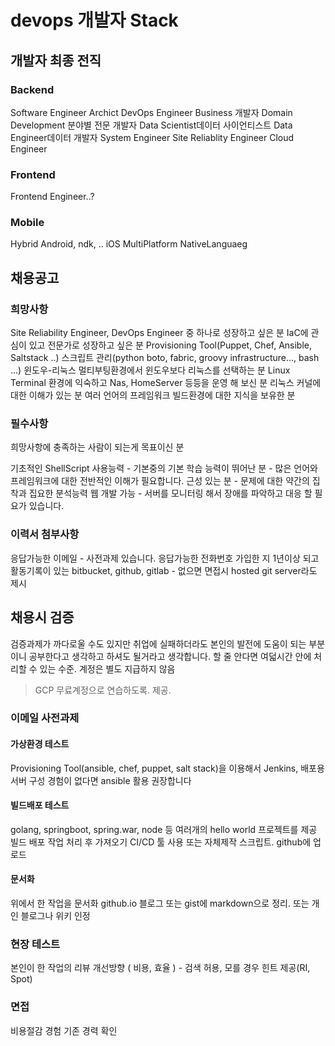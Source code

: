 # devops 개발자 Stack

## 개발자 최종 전직

### Backend
Software Engineer
Archict
DevOps Engineer
Business 개발자
Domain Development 분야별 전문 개발자
Data Scientist데이터 사이언티스트
Data Engineer데이터 개발자
System Engineer
Site Reliablity Engineer
Cloud Engineer

### Frontend
Frontend Engineer..?

### Mobile
Hybrid
Android, ndk, ..
iOS
MultiPlatform NativeLanguaeg

## 채용공고

### 희망사항

Site Reliability Engineer, DevOps Engineer 중 하나로 성장하고 싶은 분
IaC에 관심이 있고 전문가로 성장하고 싶은 분
  Provisioning Tool(Puppet, Chef, Ansible, Saltstack ..)
  스크립트 관리(python boto, fabric, groovy infrastructure..., bash ...)
윈도우-리눅스 멀티부팅환경에서 윈도우보다 리눅스를 선택하는 분
Linux Terminal 환경에 익숙하고 Nas, HomeServer 등등을 운영 해 보신 분
리눅스 커널에 대한 이해가 있는 분
여러 언어의 프레임워크 빌드환경에 대한 지식을 보유한 분

### 필수사항

희망사항에 충족하는 사람이 되는게 목표이신 분

기초적인 ShellScript 사용능력 - 기본중의 기본
학습 능력이 뛰어난 분 - 많은 언어와 프레임워크에 대한 전반적인 이해가 필요합니다.
근성 있는 분 - 문제에 대한 약간의 집착과 집요한 분석능력
웹 개발 가능 - 서버를 모니터링 해서 장애를 파악하고 대응 할 필요가 있습니다.

### 이력서 첨부사항

응답가능한 이메일 - 사전과제 있습니다.
응답가능한 전화번호
가입한 지 1년이상 되고 활동기록이 있는 bitbucket, github, gitlab - 없으면 면접시 hosted git server라도 제시

## 채용시 검증

검증과제가 까다로울 수도 있지만 취업에 실패하더라도 본인의 발전에 도움이 되는 부분이니 공부한다고 생각하고 하셔도 될거라고 생각합니다.
할 줄 안다면 여덟시간 안에 처리할 수 있는 수준.
계정은 별도 지급하지 않음
> GCP 무료계정으로 연습하도록. 제공.

### 이메일 사전과제

#### 가상환경 테스트
Provisioning Tool(ansible, chef, puppet, salt stack)을 이용해서 Jenkins, 배포용서버 구성
경험이 없다면 ansible 활용 권장합니다

#### 빌드배포 테스트
golang, springboot, spring.war, node 등 여러개의 hello world 프로젝트를 제공
빌드 배포 작업 처리 후 가져오기
CI/CD 툴 사용 또는 자체제작 스크립트. github에 업로드

#### 문서화
위에서 한 작업을 문서화
github.io 블로그 또는 gist에 markdown으로 정리. 또는 개인 블로그나 위키 인정


### 현장 테스트

본인이 한 작업의 리뷰
개선방향 ( 비용, 효율 ) - 검색 허용, 모를 경우 힌트 제공(RI, Spot)

### 면접

비용절감 경험
기존 경력 확인
